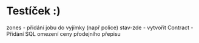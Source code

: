 # Testíček :)

zones - přidání jobu do vyjímky (např police)
stav-zde - vytvořit
Contract - Přidání SQL omezení ceny přodejního přepisu
